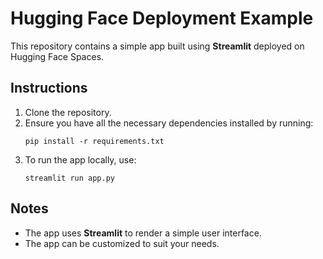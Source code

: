 # Hugging Face Deployment Example

This repository contains a simple app built using **Streamlit** deployed on Hugging Face Spaces.

## Instructions

1. Clone the repository.
2. Ensure you have all the necessary dependencies installed by running:
   ```
   pip install -r requirements.txt
   ```
3. To run the app locally, use:
   ```
   streamlit run app.py
   ```

## Notes

- The app uses **Streamlit** to render a simple user interface.
- The app can be customized to suit your needs.
